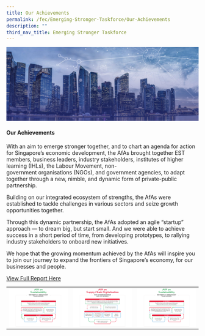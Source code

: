 ```yaml
---
title: Our Achievements
permalink: /fec/Emerging-Stronger-Taskforce/Our-Achievements
description: ""
third_nav_title: Emerging Stronger Taskforce
---
```

![Banner](/images/FEC/fec%20_banner.jpg)

#### Our Achievements ####

With an aim to emerge stronger together, and to chart an agenda for action for Singapore’s economic development, the AfAs brought together EST members, business leaders, industry stakeholders, institutes of higher learning (IHLs), the Labour Movement, non-government organisations (NGOs), and government agencies, to adapt together through a new, nimble, and dynamic form of private-public partnership.

Building on our integrated ecosystem of strengths, the AfAs were established to tackle challenges in various sectors and seize growth opportunities together.

Through this dynamic partnership, the AfAs adopted an agile “startup” approach — to dream big, but start small. And we were able to achieve success in a short period of time, from developing prototypes, to rallying industry stakeholders to onboard new initiatives.

We hope that the growing momentum achieved by the AfAs will inspire you to join our journey to expand the frontiers of Singapore’s economy, for our businesses and people.

[View Full Report Here](/files/FEC/EST/EST%20Report_Single%20Page_compressed.pdf)

<table>
	<tr>
		<td style="width:33%;text-aligin:center">
			<a href="/images/FEC/EST/Our%20Achievements/EST%20_AchievementsSustainability.png"><img src="/images/FEC/EST/Our%20Achievements/EST%20_AchievementsSustainability.png" alt="Sustainability" style="width:100%; height:100%"></a>
		</td>
		<td style="width:33%;text-aligin:center">
			<a href="/images/FEC/EST/Our%20Achievements/EST%20_AchievementsSupplyChain.png"><img src="/images/FEC/EST/Our%20Achievements/EST%20_AchievementsSupplyChain.png" alt="Supply Chain" style="width:100%; height:100%"></a>
		</td>
		<td style="width:33%;text-aligin:center">
			<a href="/images/FEC/EST/Our%20Achievements/EST%20_AchievementsSustainability.png"><img src="/images/FEC/EST/Our%20Achievements/EST%20_AchievementsSustainability.png" alt="Sustainability" style="width:100%; height:100%"></a>
		</td>
	</tr>
</table>